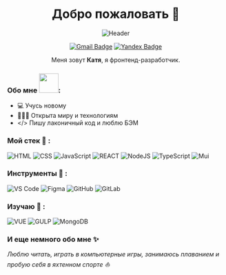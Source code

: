 <h1 align="center"> Добро пожаловать 👋</h1>
<div align="center">
  
  ![Header](https://media.giphy.com/media/LMcB8XospGZO8UQq87/giphy.gif)
</div>  

<div align="center">  

  [![Gmail Badge](https://img.shields.io/badge/-Gmail-c14438?style=flat-square&logo=Gmail&logoColor=white&link=mailto:katelvova@gmail.com)](mailto:katelvova@gmail.com)
  [![Yandex Badge](https://img.shields.io/badge/-Yandex-f7da1e?style=flat-square&logo=Yandexl&logoColor=red&link=mailto:rocketsaladgirl@yandex.ru)](mailto:rocketsaladgirl@yandex.ru)
</div>  

<div align="center">

Меня зовут **Катя**, я фронтенд-разработчик.

</div>

### Обо мне <img src="https://github.com/Anmol-Baranwal/Cool-GIFs-For-GitHub/assets/74038190/85cb9521-97c0-4a65-9358-7db8099fac7f" width="45" />:
- 💻 Учусь новому
- 👩🏻‍💻 Открыта миру и технологиям
- </> Пишу лаконичный код и люблю БЭМ

### Мой стек 🔧 :
![HTML](https://img.shields.io/badge/-HTML-blue?style=flat-circle&logo=html) ![CSS](https://img.shields.io/badge/-CSS-blue?style=flat-circle&logo=css) ![JavaScript](https://img.shields.io/badge/-JavaScript-blue?style=flat-circle&logo=javascript)
![REACT](https://img.shields.io/badge/-React-blue?style=flat-circle&logo=React)  ![NodeJS](https://img.shields.io/badge/-NodeJS-blue?style=flat-circle&logo=Nodejs) 
![TypeScript](https://img.shields.io/badge/-TypeScript-black?style=flat-circle&logo=TypeScript) ![Mui](https://img.shields.io/badge/-Mui-white?style=flat-circle&logo=Mui)

### Инструменты 🔧 :
![VS Code](https://img.shields.io/badge/-VSCode-blue?style=flat-circle&logo=VSCode) 
![Figma](https://img.shields.io/badge/-Figma-blue?style=flat-circle&logo=Figma) 
![GitHub](https://img.shields.io/badge/-GitHub-black?style=flat-circle&logo=GitHub) 
![GitLab](https://img.shields.io/badge/-GitLab-black?style=flat-circle&logo=GitLab)

### Изучаю 📖 :
![VUE](https://img.shields.io/badge/-VUE-blue?style=flat-circle&logo=VUE) 
![GULP](https://img.shields.io/badge/-Gulp-blue?style=flat-circle&logo=Gulp)
![MongoDB](https://img.shields.io/badge/-MongoDB-blue?style=flat-circle&logo=MongoDB)


### И еще немного обо мне ✨ 
<i>Люблю читать, играть в компьютерные игры, занимаюсь плаванием и пробую себя в яхтенном спорте ⛵</i>
  






  
  
 




<!--
**rocketsaladgirl/rocketsaladgirl** is a ✨ _special_ ✨ repository because its `README.md` (this file) appears on your GitHub profile.

Here are some ideas to get you started:

- 🔭 I’m currently working on ...
- 🌱 I’m currently learning ...
- 👯 I’m looking to collaborate on ...
- 🤔 I’m looking for help with ...
- 💬 Ask me about ...
- 📫 How to reach me: ...
- 😄 Pronouns: ...
- ⚡ Fun fact: ...
-->

